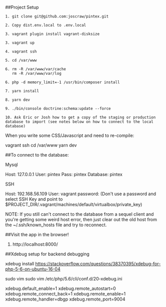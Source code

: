 ##Project Setup 


    1. git clone git@github.com:joscraw/pintex.git
    
    2. Copy dist.env.local to .env.local
    
    3. vagrant plugin install vagrant-disksize 

    3. vagrant up

    4. vagrant ssh
    
    5. cd /var/www

    6. rm -R /var/www/var/cache
       rm -R /var/www/var/log
    
    6. php -d memory_limit=-1 /usr/bin/composer install
    
    7. yarn install
    
    8. yarn dev
    
    9. ./bin/console doctrine:schema:update --force
    
    10. Ask Eric or Josh how to get a copy of the staging or production database to import (see notes below on how to connect to the local database)
    


When you write some CSS/Javascript and need to re-compile:

vagrant ssh
cd /var/www
yarn dev

##To connect to the database:

Mysql 

Host: 127.0.0.1
User: pintex
Pass: pintex
Database: pintex

SSH

Host: 192.168.56.109
User: vagrant
password: (Don't use a password and select SSH Key and point to $PROJECT_DIR/.vagrant/machines/default/virtualbox/private_key)

NOTE: If you still can't connect to the database from a sequel client and you're getting some weird host error,
then just clear out the old host from the ~/.ssh/known_hosts file and try to reconnect. 

##Visit the app in the browser!

1. http://localhost:8000/


##Xdebug setup for backend debugging
    
xdebug install https://stackoverflow.com/questions/38370395/xdebug-for-php-5-6-on-ubuntu-16-04

sudo vim sudo vim /etc/php/5.6/cli/conf.d/20-xdebug.ini

xdebug.default_enable=1
xdebug.remote_autostart=0
xdebug.remote_connect_back=1
xdebug.remote_enable=1
xdebug.remote_handler=dbgp
xdebug.remote_port=9004
